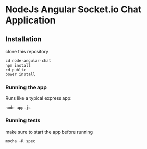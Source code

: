 # NodeJs Angular Socket.io Chat Application

## Installation

clone this repository

```shell
cd node-angular-chat
npm install
cd public
bower install
```

### Running the app

Runs like a typical express app:

```shell
node app.js
```

### Running tests
make sure to start the app before running

```shell
mocha -R spec
```
